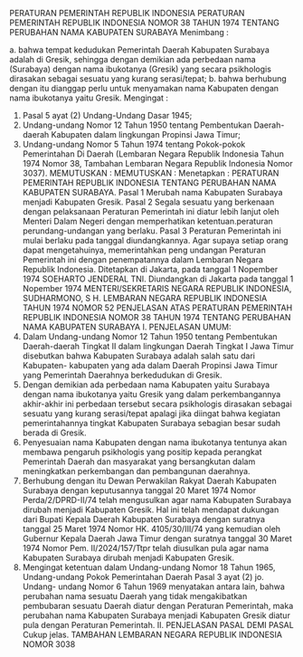  PERATURAN PEMERINTAH REPUBLIK INDONESIA PERATURAN PEMERINTAH REPUBLIK INDONESIA NOMOR 38 TAHUN 1974 TENTANG PERUBAHAN NAMA KABUPATEN SURABAYA
Menimbang :

a. bahwa tempat kedudukan Pemerintah Daerah Kabupaten Surabaya adalah di Gresik, sehingga dengan demikian ada perbedaan nama (Surabaya) dengan nama ibukotanya (Gresik) yang secara psikhologis dirasakan sebagai sesuatu yang kurang serasi/tepat;
b. bahwa berhubung dengan itu dianggap perlu untuk menyamakan nama Kabupaten dengan nama ibukotanya yaitu Gresik.
Mengingat :

1. Pasal 5 ayat (2) Undang-Undang Dasar 1945;
2. Undang-undang Nomor 12 Tahun 1950 tentang Pembentukan Daerah-daerah Kabupaten dalam lingkungan Propinsi Jawa Timur;
3. Undang-undang Nomor 5 Tahun 1974 tentang Pokok-pokok Pemerintahan Di Daerah (Lembaran Negara Republik Indonesia Tahun 1974 Nomor 38, Tambahan Lembaran Negara Republik Indonesia Nomor 3037).
MEMUTUSKAN :
MEMUTUSKAN :
 Menetapkan : PERATURAN PEMERINTAH REPUBLIK INDONESIA TENTANG PERUBAHAN NAMA KABUPATEN SURABAYA.
Pasal 1
Merubah nama Kabupaten Surabaya menjadi Kabupaten Gresik.
Pasal 2
Segala sesuatu yang berkenaan dengan pelaksanaan Peraturan Pemerintah ini diatur lebih lanjut oleh Menteri Dalam Negeri dengan memperhatikan ketentuan.peraturan perundang-undangan yang berlaku.
Pasal 3
Peraturan Pemerintah ini mulai berlaku pada tanggal diundangkannya. Agar supaya setiap orang dapat mengetahuinya, memerintahkan peng undangan Peraturan Pemerintah ini dengan penempatannya dalam Lembaran Negara Republik Indonesia. Ditetapkan di Jakarta, pada tanggal 1 Nopember 1974 SOEHARTO JENDERAL TNI. Diundangkan di Jakarta pada tanggal 1 Nopember 1974 MENTERI/SEKRETARIS NEGARA REPUBLIK INDONESIA, SUDHARMONO, S H. LEMBARAN NEGARA REPUBLIK INDONESIA TAHUN 1974 NOMOR 52 PENJELASAN ATAS PERATURAN PEMERINTAH REPUBLIK INDONESIA NOMOR 38 TAHUN 1974 TENTANG PERUBAHAN NAMA KABUPATEN SURABAYA I. PENJELASAN UMUM:
1. Dalam Undang-undang Nomor 12 Tahun 1950 tentang Pembentukan Daerah-daerah Tingkat II dalam lingkungan Daerah Tingkat I Jawa Timur disebutkan bahwa Kabupaten Surabaya adalah salah satu dari Kabupaten- kabupaten yang ada dalam Daerah Propinsi Jawa Timur yang Pemerintah Daerahnya berkedudukan di Gresik.
2. Dengan demikian ada perbedaan nama Kabupaten yaitu Surabaya dengan nama ibukotanya yaitu Gresik yang dalam perkembangannya akhir-akhir ini perbedaan tersebut secara psikhologis dirasakan sebagai sesuatu yang kurang serasi/tepat apalagi jika diingat bahwa kegiatan pemerintahannya tingkat Kabupaten Surabaya sebagian besar sudah berada di Gresik.
3. Penyesuaian nama Kabupaten dengan nama ibukotanya tentunya akan membawa pengaruh psikhologis yang positip kepada perangkat Pemerintah Daerah dan masyarakat yang bersangkutan dalam meningkatkan perkembangan dan pembangunan daerahnya.
4. Berhubung dengan itu Dewan Perwakilan Rakyat Daerah Kabupaten Surabaya dengan keputusannya tanggal 20 Maret 1974 Nomor Perda/2/DPRD-II/74 telah mengusulkan agar nama Kabupaten Surabaya dirubah menjadi Kabupaten Gresik. Hal ini telah mendapat dukungan dari Bupati Kepala Daerah Kabupaten Surabaya dengan suratnya tanggal 25 Maret 1974 Nomor HK. 4105/30/III/74 yang kemudian oleh Gubernur Kepala Daerah Jawa Timur dengan suratnya tanggal 30 Maret 1974 Nomor Pem. II/2024/157/Ttpr telah diusulkan pula agar nama Kabupaten Surabaya dirubah menjadi Kabupaten Gresik.
5. Mengingat ketentuan dalam Undang-undang Nomor 18 Tahun 1965, Undang-undang Pokok Pemerintahan Daerah Pasal 3 ayat (2) jo. Undang- undang Nomor 6 Tahun 1969 menyatakan antara lain, bahwa perubahan nama sesuatu Daerah yang tidak mengakibatkan pembubaran sesuatu Daerah diatur dengan Peraturan Pemerintah, maka perubahan nama Kabupaten Surabaya menjadi Kabupaten Gresik diatur pula dengan Peraturan Pemerintah. II. PENJELASAN PASAL DEMI PASAL Cukup jelas. TAMBAHAN LEMBARAN NEGARA REPUBLIK INDONESIA NOMOR 3038